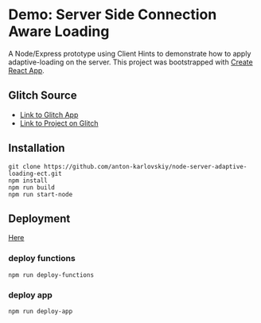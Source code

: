 
# Demo: Server Side Connection Aware Loading
A Node/Express prototype using Client Hints to demonstrate how to apply adaptive-loading on the server.
This project was bootstrapped with [Create React App](https://github.com/facebook/create-react-app).

## Glitch Source
* [Link to Glitch App](https://anton-karlovskiy-node-server-adaptive-loading-ect.glitch.me/)
* [Link to Project on Glitch](https://glitch.com/~anton-karlovskiy-node-server-adaptive-loading-ect/)

## Installation
```
git clone https://github.com/anton-karlovskiy/node-server-adaptive-loading-ect.git
npm install
npm run build
npm run start-node
```

## Deployment
[Here](https://server-adaptive-loading-ect.firebaseapp.com/)

### deploy functions
```
npm run deploy-functions
```

### deploy app
```
npm run deploy-app
```
